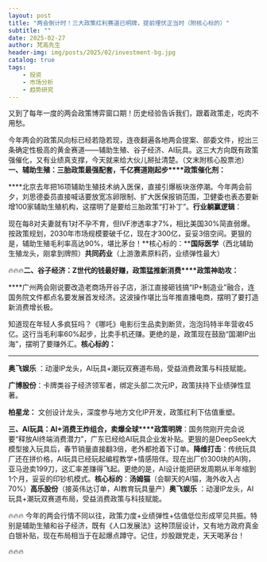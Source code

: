 ```yaml
---
layout: post
title: "两会倒计时！三大政策红利赛道已明牌，提前埋伏正当时（附核心标的）"
subtitle: ""
date: 2025-02-27
author: 梵高先生
header-img: img/posts/2025/02/investment-bg.jpg
catalog: true
tags:
    - 投资
    - 市场分析
    - 趋势研究
---
```


又到了每年一度的两会政策博弈窗口期！历史经验告诉我们，跟着政策走，吃肉不用愁。

今年两会的政策风向标已经若隐若现，连夜翻遍各地两会提案、部委文件，挖出三条确定性极高的黄金赛道——辅助生殖、谷子经济、AI玩具。这三大方向既有政策强催化，又有业绩真支撑，今天就来给大伙儿掰扯清楚。（文末附核心股票池）**一、辅助生殖：三胎政策最强配套，千亿赛道刚起步****政策催化剂：**

****北京去年把16项辅助生殖技术纳入医保，直接引爆板块涨停潮。今年两会前夕，刘思德委员直接喊话要放宽冻卵限制、扩大医保报销范围，卫健委也表态要新增100家辅助生殖机构，这摆明了是要给三胎政策“打补丁”。**行业躺赢逻辑**：

现在每8对夫妻就有1对不孕不育，但IVF渗透率才7%，相比美国30%简直弱爆。按政策规划，2030年市场规模要破千亿，现在才300亿，妥妥3倍空间。更狠的是，辅助生殖毛利率高达90%，堪比茅台！**核心标的：****国际医学**（西北辅助生殖龙头，刚拿到牌照）**共同药业**（上游激素原料药，业绩弹性最大）

🔥🔥🔥**二、谷子经济：Z世代的钱最好赚，政策猛推新消费****政策神助攻：**

****广州两会刚说要改造老商场开谷子店，浙江直接砸钱搞“IP+制造业”融合，连国务院文件都点名要发展首发经济。这波操作堪比当年推直播电商，摆明了要打造新消费增长极。

知道现在年轻人多疯狂吗？《哪吒》电影衍生品卖到断货，泡泡玛特半年营收45亿。这行当毛利率60%起步，比卖手机还赚。更绝的是，政策现在鼓励“国潮IP出海”，摆明了要赚外汇。**核心标的：**

****

**奥飞娱乐** ：动漫IP龙头，AI玩具+潮玩双赛道布局，受益消费政策与科技赋能。

**广博股份**：卡牌类谷子经济领军者，绑定头部二次元IP，政策扶持下业绩弹性显著。

**柏星龙：** 文创设计龙头，深度参与地方文化IP开发，政策红利下估值重塑。

**三、AI玩具：AI+消费王炸组合，卖爆全球****政策明牌**：国务院刚开完会说要“释放AI终端消费潜力”，广东已经给AI玩具企业发补贴。更狠的是DeepSeek大模型接入玩具后，春节销量直接翻3倍，老外都抢着下订单。**降维打击**：传统玩具厂还在拼价格，AI玩具已经玩起编程教学+情感陪伴。现在出厂价300块的AI狗，亚马逊卖199刀，这汇率差赚得飞起。更绝的是，AI设计能把研发周期从半年缩到1个月，妥妥的印钞机模式。**核心标的**：**汤姆猫**（会聊天的AI猫，海外收入占70%）**高乐股份**（接英伟达订单，AI教育玩具量产）**奥飞娱乐** ：动漫IP龙头，AI玩具+潮玩双赛道布局，受益消费政策与科技赋能。

🔥🔥🔥
今年的两会行情不同以往，政策力度+业绩弹性+估值低位形成罕见共振。特别是辅助生殖和谷子经济，既有《人口发展法》这种顶层设计，又有地方政府真金白银补贴，现在布局相当于在起爆点蹲守。记住，炒股跟党走，天天喝茅台！

🔥🔥🔥